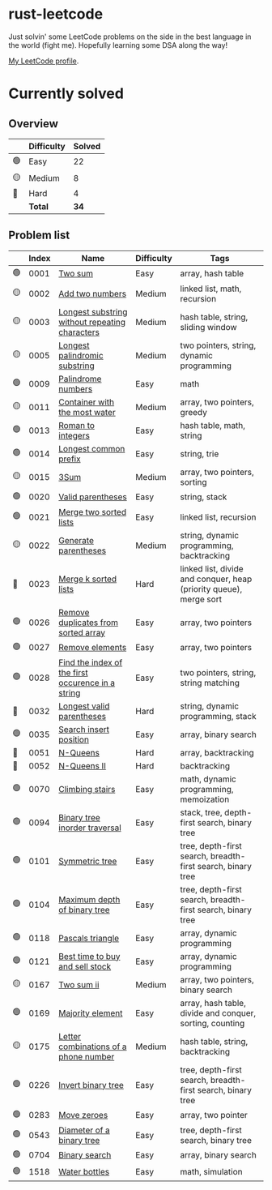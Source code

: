 # rust-leetcode

Just solvin' some LeetCode problems on the side in the best language in the
world (fight me). Hopefully learning some DSA along the way!

[My LeetCode profile](https://leetcode.com/u/BenZeen/).

# Currently solved

## Overview

|     | Difficulty | Solved |
| --- | ---------- | ------ |
| 🟢  | Easy       | 22     |
| 🟡  | Medium     | 8      |
| 🔴  | Hard       | 4      |
|     | **Total**  | **34** |

## Problem list

|     | Index | Name                                                                                                                                   | Difficulty | Tags                                                               |
| --- | ----- | -------------------------------------------------------------------------------------------------------------------------------------- | ---------- | ------------------------------------------------------------------ |
| 🟢  | 0001  | [Two sum](https://leetcode.com/problems/two-sum/)                                                                                      | Easy       | array, hash table                                                  |
| 🟡  | 0002  | [Add two numbers](https://leetcode.com/problems/add-two-numbers/)                                                                      | Medium     | linked list, math, recursion                                       |
| 🟡  | 0003  | [Longest substring without repeating characters](https://leetcode.com/problems/longest-substring-without-repeating-characters/)        | Medium     | hash table, string, sliding window                                 |
| 🟡  | 0005  | [Longest palindromic substring](https://leetcode.com/problems/longest-palindromic-substring/)                                          | Medium     | two pointers, string, dynamic programming                          |
| 🟢  | 0009  | [Palindrome numbers](https://leetcode.com/problems/palindrome-number/)                                                                 | Easy       | math                                                               |
| 🟡  | 0011  | [Container with the most water](https://leetcode.com/problems/container-with-most-water/)                                              | Medium     | array, two pointers, greedy                                        |
| 🟢  | 0013  | [Roman to integers](https://leetcode.com/problems/roman-to-integer/)                                                                   | Easy       | hash table, math, string                                           |
| 🟢  | 0014  | [Longest common prefix](https://leetcode.com/problems/longest-common-prefix/)                                                          | Easy       | string, trie                                                       |
| 🟡  | 0015  | [3Sum](https://leetcode.com/problems/3sum/)                                                                                            | Medium     | array, two pointers, sorting                                       |
| 🟢  | 0020  | [Valid parentheses](https://leetcode.com/problems/valid-parentheses/)                                                                  | Easy       | string, stack                                                      |
| 🟢  | 0021  | [Merge two sorted lists](https://leetcode.com/problems/merge-two-sorted-lists/)                                                        | Easy       | linked list, recursion                                             |
| 🟡  | 0022  | [Generate parentheses](https://leetcode.com/problems/generate-parentheses/)                                                            | Medium     | string, dynamic programming, backtracking                          |
| 🔴  | 0023  | [Merge k sorted lists](https://leetcode.com/problems/merge-k-sorted-lists/)                                                            | Hard       | linked list, divide and conquer, heap (priority queue), merge sort |
| 🟢  | 0026  | [Remove duplicates from sorted array](https://leetcode.com/problems/merge-two-sorted-lists/)                                           | Easy       | array, two pointers                                                |
| 🟢  | 0027  | [Remove elements](https://leetcode.com/problems/remove-element/)                                                                       | Easy       | array, two pointers                                                |
| 🟢  | 0028  | [Find the index of the first occurence in a string](https://leetcode.com/problems/find-the-index-of-the-first-occurrence-in-a-string/) | Easy       | two pointers, string, string matching                              |
| 🔴  | 0032  | [Longest valid parentheses](https://leetcode.com/problems/longest-valid-parentheses/)                                                  | Hard       | string, dynamic programming, stack                                 |
| 🟢  | 0035  | [Search insert position](https://leetcode.com/problems/search-insert-position/)                                                        | Easy       | array, binary search                                               |
| 🔴  | 0051  | [N-Queens](https://leetcode.com/problems/n-queens/)                                                                                    | Hard       | array, backtracking                                                |
| 🔴  | 0052  | [N-Queens II](https://leetcode.com/problems/n-queens-ii/)                                                                              | Hard       | backtracking                                                       |
| 🟢  | 0070  | [Climbing stairs](https://leetcode.com/problems/climbing-stairs/)                                                                      | Easy       | math, dynamic programming, memoization                             |
| 🟢  | 0094  | [Binary tree inorder traversal](https://leetcode.com/problems/binary-tree-inorder-traversal/)                                          | Easy       | stack, tree, depth-first search, binary tree                       |
| 🟢  | 0101  | [Symmetric tree](https://leetcode.com/problems/symmetric-tree/)                                                                        | Easy       | tree, depth-first search, breadth-first search, binary tree        |
| 🟢  | 0104  | [Maximum depth of binary tree](https://leetcode.com/problems/maximum-depth-of-binary-tree/)                                            | Easy       | tree, depth-first search, breadth-first search, binary tree        |
| 🟢  | 0118  | [Pascals triangle](https://leetcode.com/problems/pascals-triangle/)                                                                    | Easy       | array, dynamic programming                                         |
| 🟢  | 0121  | [Best time to buy and sell stock](https://leetcode.com/problems/best-time-to-buy-and-sell-stock/)                                      | Easy       | array, dynamic programming                                         |
| 🟡  | 0167  | [Two sum ii](https://leetcode.com/problems/two-sum-ii-input-array-is-sorted/)                                                          | Medium     | array, two pointers, binary search                                 |
| 🟢  | 0169  | [Majority element](https://leetcode.com/problems/majority-element/)                                                                    | Easy       | array, hash table, divide and conquer, sorting, counting           |
| 🟡  | 0175  | [Letter combinations of a phone number](https://leetcode.com/problems/letter-combinations-of-a-phone-number/)                          | Medium     | hash table, string, backtracking                                   |
| 🟢  | 0226  | [Invert binary tree](https://leetcode.com/problems/invert-binary-tree/)                                                                | Easy       | tree, depth-first search, breadth-first search, binary tree        |
| 🟢  | 0283  | [Move zeroes](https://leetcode.com/problems/move-zeroes/)                                                                              | Easy       | array, two pointer                                                 |
| 🟢  | 0543  | [Diameter of a binary tree](https://leetcode.com/problems/diameter-of-a-binary-tree/)                                                  | Easy       | tree, depth-first search, binary tree                              |
| 🟢  | 0704  | [Binary search](https://leetcode.com/problems/binary-search/)                                                                          | Easy       | array, binary search                                               |
| 🟢  | 1518  | [Water bottles](https://leetcode.com/problems/water-bottles/)                                                                          | Easy       | math, simulation                                                   |
